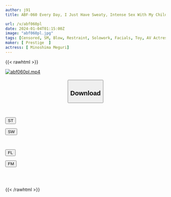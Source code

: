 ```yaml
---
author: j91
title: ABF-060 Every Day, I Just Have Sweaty, Intense Sex With My Childhood Friend In The Middle Of Nowhere. Case.10 Minoshima Tour

url: /v/abf060pl
date: 2024-01-04T01:15:00Z
image: "abf060pl.jpg"
tags: [Censored, SM, Blow, Restraint, Solowork, Facials, Toy, AV Actress	]
maker: [ Prestige  ]
actress: [ Minoshima Meguri]
---
```



{{< rawhtml >}}

<div class="video" data-videoid="23o6A160kqFZk38">
    <a href="javascript:;">
        <img src="/v/abf060pl/abf060pl.jpg" width="WIDTH" height="HEIGHT" alt="abf060pl.mp4" loading="lazy">
    </a>
</div>

<script type="text/javascript" src="https://j91.asia/asset/on-demand-st.js"></script>

<br>
  <link rel="stylesheet" href="https://j91.asia/asset/bs5.css">
  
  <center>
  <button class="btn btn-primary" type="button" data-bs-toggle="collapse" data-bs-target=".multi-collapse" aria-expanded="false" aria-controls="multiCollapseExample1 multiCollapseExample2"><h2>Download</h2></button></center>
</p>
<div class="row">
  <div class="col">
    <div class="collapse multi-collapse" id="multiCollapseExample1">
      <div class="card card-body">
	      	      <br>
<div class="buttons">  
<p><a href="https://streamtape.to/v/23o6A160kqFZk38" target="_blank"><button class="btn-hover color-3"><i class="fa fa-download"></i> ST</button></a></p>
<p><a href="https://flaswish.com/a97q2sftdxzr" target="_blank"><button class="btn-hover color-2"><i class="fa fa-download"></i> SW</button></a></p></div>
    </div>
  </div>
</div>
  <div class="col">
    <div class="collapse multi-collapse" id="multiCollapseExample2">
      <div class="card card-body">
	      <br>
<div class="buttons">
<p><a href="https://filelions.site/f/dy2n2n5272x0" target="_blank"><button class="btn-hover color-9"><i class="fa fa-download"></i> FL</button></a></p>
<p><a href="https://filemoon.sx/d/rexsyyys7n1x" target="_blank"><button class="btn-hover color-8"><i class="fa fa-download"></i> FM</button></a></p></div>
<br><br>
      </div>
    </div>
  </div>
</div>

{{< /rawhtml >}}